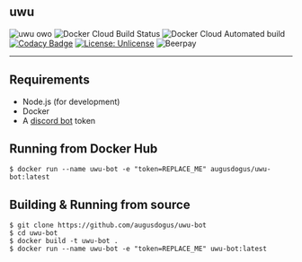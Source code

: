 ## uwu

![uwu owo](https://img.shields.io/badge/uwu-owo-success) ![Docker Cloud Build Status](https://img.shields.io/docker/cloud/build/augusdogus/uwu-bot) ![Docker Cloud Automated build](https://img.shields.io/docker/cloud/automated/augusdogus/uwu-bot) [![Codacy Badge](https://api.codacy.com/project/badge/Grade/2106fed6cd8d4634a9231972484cada3)](https://www.codacy.com/manual/AugusDogus/uwu-bot?utm_source=github.com&amp;utm_medium=referral&amp;utm_content=AugusDogus/uwu-bot&amp;utm_campaign=Badge_Grade) [![License: Unlicense](https://img.shields.io/badge/license-Unlicense-blue.svg)](http://unlicense.org/) ![Beerpay](https://img.shields.io/beerpay/AugusDogus/uwu-bot)

* * *

## Requirements

-   Node.js (for development)
-   Docker
-   A [discord bot](https://discordapp.com/developers/applications/) token

## Running from Docker Hub

    $ docker run --name uwu-bot -e "token=REPLACE_ME" augusdogus/uwu-bot:latest

## Building & Running from source

    $ git clone https://github.com/augusdogus/uwu-bot
    $ cd uwu-bot
    $ docker build -t uwu-bot .
    $ docker run --name uwu-bot -e "token=REPLACE_ME" uwu-bot:latest
